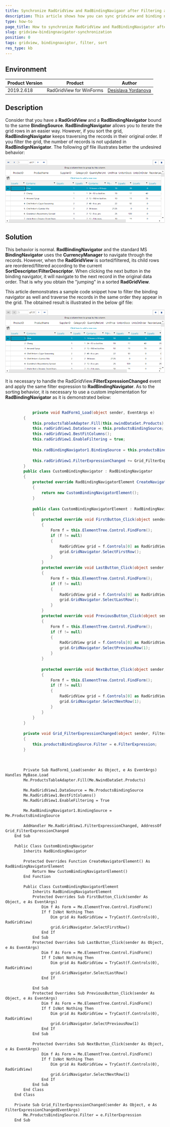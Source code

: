 ```yaml
---
title: Synchronize RadGridView and RadBindingNavigaor after Filtering and Sorting
description: This article shows how you can sync gridview and binding navigator after filtering and sorting is applied. 
type: how-to
page_title: How to synchronize RadGridView and RadBindingNavigator after filtering and sorting
slug: gridview-bindingnavigator-synchronization
position: 0
tags: gridview, bindingnavigtor, filter, sort
res_type: kb
---
```


## Environment
 
|Product Version|Product|Author|
|----|----|----|
|2019.2.618|RadGridView for WinForms|[Desislava Yordanova](https://www.telerik.com/blogs/author/desislava-yordanova)|
 

## Description

Consider that you have a **RadGridView** and a **RadBindingNavigator** bound to the same **BindingSource**. **RadBindingNavigator** allows you to iterate the grid rows in an easier way. However, if you sort the grid, **RadBindingNavigator** keeps traversing the records in their original order. If you filter the grid, the number of records is not updated in **RadBindignNavigator**. The following gif file illustrates better the undesired behavior:

![gridview-bindingnavigator-synchronization001](images/gridview-bindingnavigator-synchronization001.gif)

## Solution 

This behavior is normal. **RadBindingNavigator** and the standard MS **BindingNavigator** uses the **CurrencyManager** to navigate through the records. However, when the **RadGridView** is sorted/filtered, its child rows are reordered/filtered according to the current **SortDescriptor**/**FilterDescriptor**. When clicking the next button in the binding navigator, it will navigate to the next record in the original data order. That is why you obtain the "jumping" in a sorted **RadGridView**. 

This article demonstrates a sample code snippet how to filter the binding navigator as well and traverse the records in the same order they appear in the grid. The obtained result is illustrated in the below gif file:

![gridview-bindingnavigator-synchronization002](images/gridview-bindingnavigator-synchronization002.gif)

It is necessary to handle the RadGridView.**FilterExpressionChanged** event and apply the same filter expression to **RadBindingNavigator**. As to the sorting behavior, it is necessary to use a custom implementation for **RadBindingNavigator** as it is demonstrated below:


````C#

            private void RadForm1_Load(object sender, EventArgs e)
        { 
            this.productsTableAdapter.Fill(this.nwindDataSet.Products);
            this.radGridView1.DataSource = this.productsBindingSource;
            this.radGridView1.BestFitColumns();
            this.radGridView1.EnableFiltering = true;

            this.radBindingNavigator1.BindingSource = this.productsBindingSource;

            this.radGridView1.FilterExpressionChanged += Grid_FilterExpressionChanged;
        }
        public class CustomBindingNavigator : RadBindingNavigator
        {
            protected override RadBindingNavigatorElement CreateNavigatorElement()
            {
                return new CustomBindingNavigatorElement();
            }

            public class CustomBindingNavigatorElement : RadBindingNavigatorElement
            {
                protected override void FirstButton_Click(object sender, EventArgs e)
                {
                    Form f = this.ElementTree.Control.FindForm();
                    if (f != null)
                    {
                        RadGridView grid = f.Controls[0] as RadGridView;
                        grid.GridNavigator.SelectFirstRow();
                    }
                }
                protected override void LastButton_Click(object sender, EventArgs e)
                {
                    Form f = this.ElementTree.Control.FindForm();
                    if (f != null)
                    {
                        RadGridView grid = f.Controls[0] as RadGridView;
                        grid.GridNavigator.SelectLastRow();
                    }
                }
                protected override void PreviousButton_Click(object sender, EventArgs e)
                {
                    Form f = this.ElementTree.Control.FindForm();
                    if (f != null)
                    {
                        RadGridView grid = f.Controls[0] as RadGridView;
                        grid.GridNavigator.SelectPreviousRow(1);
                    }
                }

                protected override void NextButton_Click(object sender, EventArgs e)
                {
                    Form f = this.ElementTree.Control.FindForm();
                    if (f != null)
                    {
                        RadGridView grid = f.Controls[0] as RadGridView;
                        grid.GridNavigator.SelectNextRow(1);
                    }
                }
            }
        }

        private void Grid_FilterExpressionChanged(object sender, FilterExpressionChangedEventArgs e)
        {
            this.productsBindingSource.Filter = e.FilterExpression;
        }               
       
````
````VB.NET
    
        Private Sub RadForm1_Load(sender As Object, e As EventArgs) Handles MyBase.Load 
        Me.ProductsTableAdapter.Fill(Me.NwindDataSet.Products)

        Me.RadGridView1.DataSource = Me.ProductsBindingSource
        Me.RadGridView1.BestFitColumns()
        Me.RadGridView1.EnableFiltering = True

        Me.RadBindingNavigator1.BindingSource = Me.ProductsBindingSource

        AddHandler Me.RadGridView1.FilterExpressionChanged, AddressOf Grid_FilterExpressionChanged
    End Sub

    Public Class CustomBindingNavigator
        Inherits RadBindingNavigator

        Protected Overrides Function CreateNavigatorElement() As RadBindingNavigatorElement
            Return New CustomBindingNavigatorElement()
        End Function

        Public Class CustomBindingNavigatorElement
            Inherits RadBindingNavigatorElement
            Protected Overrides Sub FirstButton_Click(sender As Object, e As EventArgs)
                Dim f As Form = Me.ElementTree.Control.FindForm()
                If f IsNot Nothing Then
                    Dim grid As RadGridView = TryCast(f.Controls(0), RadGridView)
                    grid.GridNavigator.SelectFirstRow()
                End If
            End Sub
            Protected Overrides Sub LastButton_Click(sender As Object, e As EventArgs)
                Dim f As Form = Me.ElementTree.Control.FindForm()
                If f IsNot Nothing Then
                    Dim grid As RadGridView = TryCast(f.Controls(0), RadGridView)
                    grid.GridNavigator.SelectLastRow()
                End If

            End Sub
            Protected Overrides Sub PreviousButton_Click(sender As Object, e As EventArgs)
                Dim f As Form = Me.ElementTree.Control.FindForm()
                If f IsNot Nothing Then
                    Dim grid As RadGridView = TryCast(f.Controls(0), RadGridView)
                    grid.GridNavigator.SelectPreviousRow(1)
                End If
            End Sub

            Protected Overrides Sub NextButton_Click(sender As Object, e As EventArgs)
                Dim f As Form = Me.ElementTree.Control.FindForm()
                If f IsNot Nothing Then
                    Dim grid As RadGridView = TryCast(f.Controls(0), RadGridView)
                    grid.GridNavigator.SelectNextRow(1)
                End If
            End Sub
        End Class
    End Class

    Private Sub Grid_FilterExpressionChanged(sender As Object, e As FilterExpressionChangedEventArgs)
        Me.ProductsBindingSource.Filter = e.FilterExpression
    End Sub   
    
````






    
   
  
    
 
